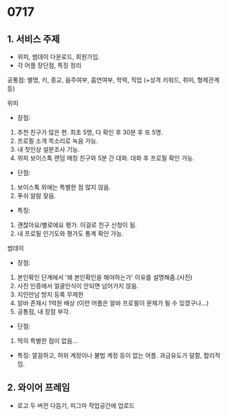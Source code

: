 # 0717



## 1. 서비스 주제

- 위피, 썸데이 다운로드, 회원가입.
- 각 어플 장단점, 특징 정리

공통점: 별명, 키, 종교, 음주여부, 흡연여부, 학력, 직업 (+성격 키워드, 취미, 형제관계 등)

위피
- 장점:
1. 추천 친구가 많은 편.
   최초 5명, 다 확인 후 30분 후 또 5명.
2. 프로필 소개 목소리로 녹음 가능.
3. 내 첫인상 설문조사 기능.
4. 위피 보이스톡
   랜덤 매칭 친구와 5분 간 대화. 대화 후 프로필 확인 가능.

- 단점:
1. 보이스톡 외에는 특별한 점 많지 않음.
2. 푸쉬 알람 잦음.

- 특징: 
1. 괜찮아요/별로에요 평가. 이걸로 친구 신청이 됨.
2. 내 프로필 인기도와 평가도 통계 확인 가능.

썸데이
- 장점:
1. 본인확인 단계에서 '왜 본인확인을 해야하는가' 이유를 설명해줌.(사진)
2. 사진 인증에서 얼굴인식이 안되면 넘어가지 않음.
3. 지인만남 방지 등록 무제한
4. 알바 존재시 1억원 배상 (이런 어플은 알바 프로필이 문제가 될 수 있겠구나...)
5. 공통점, 내 장점 부각.
- 단점:
1. 딱히 특별한 점이 없음...
- 특징: 
깔끔하고, 허위 계정이나 불법 계정 등이 없는 어플.
과금유도가 덜함, 합리적임.


## 2. 와이어 프레임

- 로고 두 버전 다듬기, 피그마 작업공간에 업로드